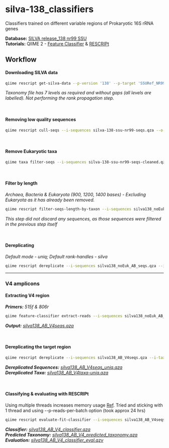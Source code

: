 # silva-138_classifiers
Classifiers trained on different variable regions of Prokaryotic 16S rRNA genes

**Database:** [SILVA release_138 nr99 SSU](https://www.arb-silva.de/fileadmin/silva_databases/release_138/Exports/SILVA_138_SSURef_NR99_tax_silva.fasta.gz)  
**Tutorials:** QIIME 2 - [Feature Classifier](https://docs.qiime2.org/2021.4/tutorials/feature-classifier/) & [RESCRIPt](https://forum.qiime2.org/t/processing-filtering-and-evaluating-the-silva-database-and-other-reference-sequence-data-with-rescript/15494)

## Workflow

#### Downloading SILVA data
```bash
qiime rescript get-silva-data --p-version '138' --p-target 'SSURef_NR99' --p-include-species-labels --o-silva-sequences silva-138-ssu-nr99-seqs.qza --o-silva-taxonomy silva-138-ssu-nr99-tax.qza
```
*Taxonomy file has 7 levels as required and without gaps (all levels are labelled). Not performing the rank propagation step.*

<br>

#### Removing low quality sequences
```bash
qiime rescript cull-seqs --i-sequences silva-138-ssu-nr99-seqs.qza --o-clean-sequences silva-138-ssu-nr99-seqs-cleaned.qza
```

<br>

#### Remove Eukaryotic taxa
```bash
qiime taxa filter-seqs --i-sequences silva-138-ssu-nr99-seqs-cleaned.qza --i-taxonomy silva-138-ssu-nr99-tax.qza --p-exclude 'd__Eukaryota' --p-mode 'contains' --o-filtered-sequences silva138_noEuk_seqs.qza
```

<br>

#### Filter by length
*Archaea, Bacteria & Eukaryota (900, 1200, 1400 bases) - Excluding Eukaryota as it has already been removed.*
```bash
qiime rescript filter-seqs-length-by-taxon --i-sequences silva138_noEuk_seqs.qza --i-taxonomy silva-138-ssu-nr99-tax.qza --p-labels Archaea Bacteria --p-min-lens 900 1200 --o-filtered-seqs silva138_noEuk_AB_seqs.qza --o-discarded-seqs silva138_Euk_seqs_discard.qza
```
*This step did not discard any sequences, as those sequences were filtered in the previous step itself*

<br>

#### Dereplicating 
*Default mode - uniq; Default rank-handles - silva*
```bash
qiime rescript dereplicate --i-sequences silva138_noEuk_AB_seqs.qza --i-taxa silva-138-ssu-nr99-tax.qza --p-threads 12 --o-dereplicated-sequences silva138_noEuk_AB_seqs_uniq.qza --o-dereplicated-taxa silva138_noEuk_AB_tax_uniq.qza
```

___


### V4 amplicons
#### Extracting V4 region
_**Primers:** 515f & 806r_
```bash
qiime feature-classifier extract-reads --i-sequences silva138_noEuk_AB_seqs_uniq.qza --p-f-primer GTGYCAGCMGCCGCGGTAA --p-r-primer GGACTACNVGGGTWTCTAAT --p-n-jobs 12 --o-reads silva138_AB_V4seqs.qza
```
_**Output:** [silva138_AB_V4seqs.qza](https://mega.nz/file/JHgQmRIA#9lZfwBgzGWiWrCPFOJKbZaA21ecqC2K_8dKM2v8WkGQ)_

<br>

#### Dereplicating the target region
```bash
qiime rescript dereplicate --i-sequences silva138_AB_V4seqs.qza --i-taxa silva138_noEuk_AB_tax_uniq.qza --o-dereplicated-sequences silva138_AB_V4seqs_uniq.qza --o-dereplicated-taxa silva138_AB_V4taxa-uniq.qza --p-threads 12
```
_**Dereplicated Sequences:** [silva138_AB_V4seqs_uniq.qza](https://mega.nz/file/Eahi3DZI#EjWrksgKgwGuGH4KWz9QGjIuIwXKSaUBo99ryAhaJzU)_  
_**Dereplicated Taxa:** [silva138_AB_V4taxa-uniq.qza](https://mega.nz/file/5D5CSLDL#sHzTKdAhxd5BOvJ4TT-wwev1l4XAXFcFArH9jnEXcDc)_

<br>

#### Classifying & evaluating with RESCRIPt
Using multiple threads increases memory usage [Ref](https://forum.qiime2.org/t/memoryerror-when-running-feature-classifer-with-pre-trained-classifier/566/3). Tried and sticking with 1 thread and using --p-reads-per-batch option (took approx 24 hrs)
```bash
qiime rescript evaluate-fit-classifier --i-sequences silva138_AB_V4seqs_uniq.qza --i-taxonomy silva138_AB_V4taxa-uniq.qza --p-reads-per-batch 10000 --o-classifier silva138_AB_V4_classifier.qza --o-observed-taxonomy silva138_AB_V4_predicted_taxonomy.qza --o-evaluation silva138_AB_V4_classifier_eval.qzv
```
_**Classifier:** [silva138_AB_V4_classifier.qza](https://mega.nz/file/8S5wjZDC#32T4bG6QsUgHTAjlU0oP0d-51ZbctePwTMM4sWn_oyw)_  
_**Predicted Taxonomy:** [silva138_AB_V4_predicted_taxonomy.qza](https://mega.nz/file/xToi2BBY#Cywghlh5PNfnKg7F18E-6Qw8BkFOUDSaeyNIrrnt9Uw)_  
_**Evaluation:** [silva138_AB_V4_classifier_eval.qzv](https://mega.nz/file/ZDwAnJgL#OVei4pRuHAzH2LVhJmFosQD2xeLAbgPq6xt-iFJ_IM8)_  
